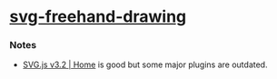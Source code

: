 [svg-freehand-drawing](https://dirkarnez.github.io/svg-freehand-drawing)
========================================================================
### Notes
- [SVG.js v3.2 | Home](https://svgjs.dev/docs/3.2/) is good but some major plugins are outdated.
